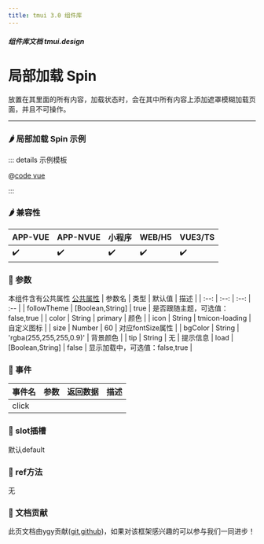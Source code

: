```yaml
---
title: tmui 3.0 组件库
---
```


<dirtoc></dirtoc>

##### 组件库文档 tmui.design

# 局部加载 Spin
放置在其里面的所有内容，加载状态时，会在其中所有内容上添加遮罩模糊加载页面，并且不可操作。

---


### :hot_pepper: 局部加载 Spin 示例

<webview url="https://tmui.design/h5/#/pages/fankui/spin"></webview>

::: details 示例模板

@[code vue](pages/fankui/spin.nvue)

:::

### :hot_pepper: 兼容性

| APP-VUE | APP-NVUE | 小程序 | WEB/H5 | VUE3/TS |
| --- | --- | --- | --- | --- |
| :heavy_check_mark: | :heavy_check_mark: | :heavy_check_mark: | :heavy_check_mark: | :heavy_check_mark: |

### :seedling: 参数
本组件含有公共属性 [公共属性](/doc/spec/组件公共样式.md)
| 参数名 | 类型 | 默认值 | 描述 |
| :--: | :--: | :--: | :-- |
| followTheme | [Boolean,String] | true | 是否跟随主题，可选值：false,true |
| color | String | primary | 颜色 |
| icon | String | tmicon-loading | 自定义图标 |
| size | Number | 60 | 对应fontSize属性 |
| bgColor | String | 'rgba(255,255,255,0.9)' | 背景颜色 |
| tip | String | 无 | 提示信息
| load | [Boolean,String] | false | 显示加载中，可选值：false,true |
### :rose: 事件
| 事件名 | 参数 | 返回数据 | 描述 |
| --- | --- | --- | --- |
| click |  |  |  |

### :corn: slot插槽
默认default

### :green_salad: ref方法
无


### :couplekiss: 文档贡献
此页文档由ygy贡献([git](https://gitee.com/ygy-promise),[github](https://github.com/ygy-97))，如果对该框架感兴趣的可以参与我们一同进步！